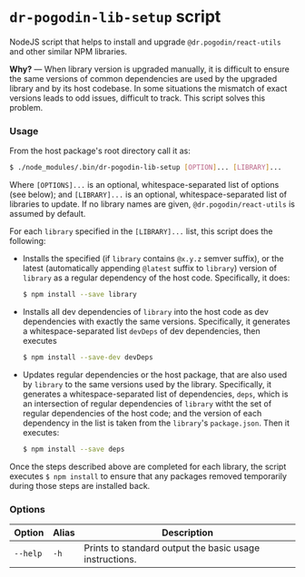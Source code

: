 # `dr-pogodin-lib-setup` script

NodeJS script that helps to install and upgrade `@dr.pogodin/react-utils` and other
similar NPM libraries.

**Why?** &mdash; When library version is upgraded manually, it is difficult
to ensure the same versions of common dependencies are used by the upgraded
library and by its host codebase. In some situations the mismatch of exact
versions leads to odd issues, difficult to track. This script solves this
problem.

### Usage

From the host package's root directory call it as:
```sh
$ ./node_modules/.bin/dr-pogodin-lib-setup [OPTION]... [LIBRARY]...
```
Where `[OPTIONS]...` is an optional, whitespace-separated list of options (see
below); and `[LIBRARY]...` is an optional, whitespace-separated list of libraries
to update. If no library names are given, `@dr.pogodin/react-utils` is assumed by
default.

For each `library` specified in the `[LIBRARY]...` list, this script does the
following:

- Installs the specified (if `library` contains `@x.y.z` semver suffix), or
  the latest (automatically appending `@latest` suffix to `library`) version
  of `library` as a regular dependency of the host code. Specifically, it does:
  ```bash
  $ npm install --save library
  ```

- Installs all dev dependencies of `library` into the host code as dev
  dependencies with exactly the same versions. Specifically, it generates
  a whitespace-separated list `devDeps` of dev dependencies, then executes
  ```bash
  $ npm install --save-dev devDeps
  ```

- Updates regular dependencies or the host package, that are also used by
  `library` to the same versions used by the library. Specifically, it generates
  a whitespace-separated list of dependencies, `deps`, which is an intersection
  of regular dependencies of `library` witht the set of regular dependencies of
  the host code; and the version of each dependency in the list is taken from
  the `library`'s `package.json`. Then it executes:
  ```bash
  $ npm install --save deps
  ```

Once the steps described above are completed for each library, the script
executes `$ npm install` to ensure that any packages removed temporarily
during those steps are installed back.

### Options
| Option | Alias | Description |
| --- | --- | --- |
| `--help` | `-h` | Prints to standard output the basic usage instructions.
